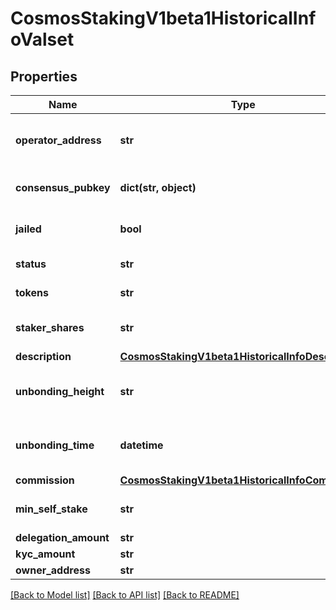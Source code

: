 # CosmosStakingV1beta1HistoricalInfoValset

## Properties
Name | Type | Description | Notes
------------ | ------------- | ------------- | -------------
**operator_address** | **str** | operator_address defines the address of the validator&#x27;s operator; bech encoded in JSON. | [optional] 
**consensus_pubkey** | **dict(str, object)** | consensus_pubkey is the consensus public key of the validator, as a Protobuf Any. | [optional] 
**jailed** | **bool** | jailed defined whether the validator has been jailed from bonded status or not. | [optional] 
**status** | **str** | status is the validator status (bonded/unbonding/unbonded). | [optional] [default to 'BOND_STATUS_UNSPECIFIED']
**tokens** | **str** | tokens define the staked tokens (incl. self-stake). | [optional] 
**staker_shares** | **str** | staker_shares defines total shares issued to a validator&#x27;s stakers. | [optional] 
**description** | [**CosmosStakingV1beta1HistoricalInfoDescription**](CosmosStakingV1beta1HistoricalInfoDescription.md) |  | [optional] 
**unbonding_height** | **str** | unbonding_height defines, if unbonding, the height at which this validator has begun unbonding. | [optional] 
**unbonding_time** | **datetime** | unbonding_time defines, if unbonding, the min time for the validator to complete unbonding. | [optional] 
**commission** | [**CosmosStakingV1beta1HistoricalInfoCommission**](CosmosStakingV1beta1HistoricalInfoCommission.md) |  | [optional] 
**min_self_stake** | **str** | min_self_stake is the validator&#x27;s self declared minimum self stake.  Since: cosmos-sdk 0.46 | [optional] 
**delegation_amount** | **str** |  | [optional] 
**kyc_amount** | **str** |  | [optional] 
**owner_address** | **str** |  | [optional] 

[[Back to Model list]](../README.md#documentation-for-models) [[Back to API list]](../README.md#documentation-for-api-endpoints) [[Back to README]](../README.md)

